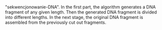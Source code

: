 "sekwencjonowanie-DNA".
In the first part, the algorithm generates a DNA fragment of any given length.
Then the generated DNA fragment is divided into different lengths.
In the next stage, the original DNA fragment is assembled from the previously cut out fragments.
